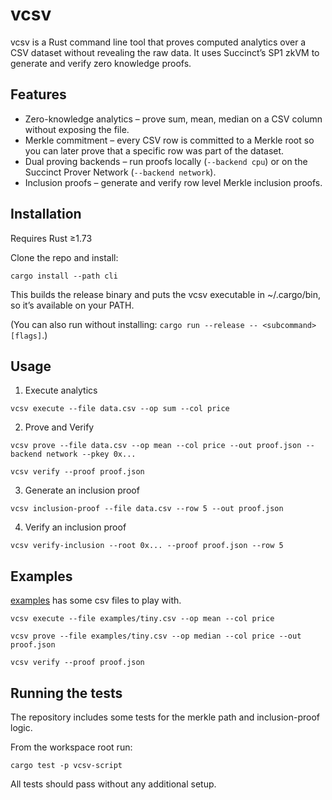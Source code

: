 # vcsv

vcsv is a Rust command line tool that proves computed analytics over a CSV dataset without revealing the raw data.
It uses Succinct’s SP1 zkVM to generate and verify zero knowledge proofs.

## Features

- Zero-knowledge analytics – prove sum, mean, median on a CSV column without exposing the file.
- Merkle commitment – every CSV row is committed to a Merkle root so you can later prove that a specific row was part of the dataset.
- Dual proving backends – run proofs locally (`--backend cpu`) or on the Succinct Prover Network (`--backend network`).
- Inclusion proofs – generate and verify row level Merkle inclusion proofs.

## Installation

Requires Rust ≥1.73

Clone the repo and install:

```
cargo install --path cli
```

This builds the release binary and puts the vcsv executable in ~/.cargo/bin, so it’s available on your PATH.

(You can also run without installing: `cargo run --release -- <subcommand> [flags]`.)

## Usage

1. Execute analytics

```
vcsv execute --file data.csv --op sum --col price
```

2. Prove and Verify

```
vcsv prove --file data.csv --op mean --col price --out proof.json --backend network --pkey 0x...
```

```
vcsv verify --proof proof.json
```

3. Generate an inclusion proof

```
vcsv inclusion-proof --file data.csv --row 5 --out proof.json
```

4. Verify an inclusion proof

```
vcsv verify-inclusion --root 0x... --proof proof.json --row 5
```

## Examples

[examples](examples) has some csv files to play with.

```
vcsv execute --file examples/tiny.csv --op mean --col price
```

```
vcsv prove --file examples/tiny.csv --op median --col price --out proof.json
```

```
vcsv verify --proof proof.json
```

## Running the tests

The repository includes some tests for the merkle path and inclusion-proof logic.

From the workspace root run:

```
cargo test -p vcsv-script
```

All tests should pass without any additional setup.
